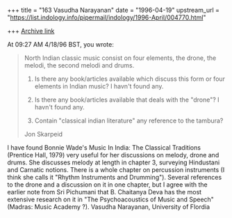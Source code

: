 +++
title = "163 Vasudha Narayanan"
date = "1996-04-19"
upstream_url = "https://list.indology.info/pipermail/indology/1996-April/004770.html"

+++
[Archive link](https://list.indology.info/pipermail/indology/1996-April/004770.html)

At 09:27 AM 4/18/96 BST, you wrote:
>
>North Indian classic music consist on four elements, the drone, the melodi,
>the second melodi and drums. 
>
>1. Is there any book/articles available which discuss this form or four
>elements in Indian music?  I havn't found any.
>
>2. Is there any book/articles available that deals with the "drone"?
>       I havn't found any.
>
>3. Contain "classical indian literature" any reference to the tambura?
>
>
>Jon Skarpeid
>
>
I have found Bonnie Wade's Music In India: The Classical Traditions
(Prentice Hall, 1979) very useful for her discussions on melody, drone and
drums.  She discusses melody at length in chapter 3, surveying Hindustani
and Carnatic notions.  There is a whole chapter on percussion instruments (I
think she calls it "Rhythm Instruments and Drumming").  Several references
to the drone and a discussion on it in one chapter, but I agree with the
earlier note from Sri Pichumani that B. Chaitanya Deva has the most
extensive research on it in "The Psychoacoustics of Music and Speech"
(Madras: Music Academy ?).
Vasudha Narayanan, University of Flordia





